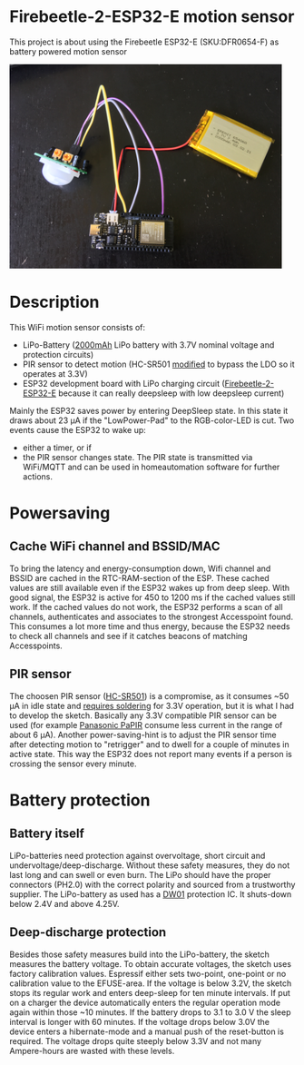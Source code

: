 # Firebeetle-2-ESP32-E motion sensor
This project is about using the Firebeetle ESP32-E (SKU:DFR0654-F) as battery powered motion sensor

<img src="IMG_3201.JPG" width="480">

Description
===========
This WiFi motion sensor consists of:
- LiPo-Battery (<a href="https://www.eremit.de/p/eremit-3-7v-2000mah-lipo-akku-654060-jst-ph-2-0mm">2000mAh</a> LiPo battery with 3.7V nominal voltage and protection circuits)
- PIR sensor to detect motion (HC-SR501 <a href="https://randomnerdtutorials.com/modifying-cheap-pir-motion-sensor-to-work-at-3-3v/">modified</a> to bypass the LDO so it operates at 3.3V)
- ESP32 development board with LiPo charging circuit (<a href="https://wiki.dfrobot.com/FireBeetle_Board_ESP32_E_SKU_DFR0654">Firebeetle-2-ESP32-E</a> because it can really deepsleep with low deepsleep current)

Mainly the ESP32 saves power by entering DeepSleep state. In this state it draws about 23 µA if the "LowPower-Pad" to the RGB-color-LED is cut. Two events cause the ESP32 to wake up:
- either a timer, or if
- the PIR sensor changes state.
The PIR state is transmitted via WiFi/MQTT and can be used in homeautomation software for further actions.

Powersaving
===========
Cache WiFi channel and BSSID/MAC
--------------------------------
To bring the latency and energy-consumption down, Wifi channel and BSSID are cached in the RTC-RAM-section of the ESP. These cached values are still available even if the ESP32 wakes up from deep sleep. With good signal, the ESP32 is active for 450 to 1200 ms if the cached values still work. If the cached values do not work, the ESP32 performs a scan of all channels, authenticates and associates to the strongest Accesspoint found. This consumes a lot more time and thus energy, because the ESP32 needs to check all channels and see if it catches beacons of matching Accesspoints.

PIR sensor
----------
The choosen PIR sensor (<a href=https://www.mpja.com/download/31227sc.pdf>HC-SR501</a>) is a compromise, as it consumes ~50 µA in idle state and <a href="https://randomnerdtutorials.com/modifying-cheap-pir-motion-sensor-to-work-at-3-3v/">requires soldering</a> for 3.3V operation, but it is what I had to develop the sketch. Basically any 3.3V compatible PIR sensor can be used (for example <a href="https://mediap.industry.panasonic.eu/assets/download-files/import/ca_pir_motionsensors_1192_en.pdf">Panasonic PaPIR</a> consume less current in the range of about 6 µA).
Another power-saving-hint is to adjust the PIR sensor time after detecting motion to "retrigger" and to dwell for a couple of minutes in active state. This way the ESP32 does not report many events if a person is crossing the sensor every minute.

Battery protection
==================
Battery itself
--------------
LiPo-batteries need protection against overvoltage, short circuit and undervoltage/deep-discharge. Without these safety measures, they do not last long and can swell or even burn. The LiPo should have the proper connectors (PH2.0) with the correct polarity and sourced from a trustworthy supplier. The LiPo-battery as used has a <a href="https://cdn.sparkfun.com/assets/learn_tutorials/2/5/1/DW01-P_DataSheet_V10.pdf">DW01</a> protection IC. It shuts-down below 2.4V and above 4.25V. 

Deep-discharge protection
-------------------------
Besides those safety measures build into the LiPo-battery, the sketch measures the battery voltage. To obtain accurate voltages, the sketch uses factory calibration values. Espressif either sets two-point, one-point or no calibration value to the EFUSE-area.
If the voltage is below 3.2V, the sketch stops its regular work and enters deep-sleep for ten minute intervals. If put on a charger the device automatically enters the regular operation mode again within those ~10 minutes. If the battery drops to 3.1 to 3.0 V the sleep interval is longer with 60 minutes. If the voltage drops below 3.0V the device enters a hibernate-mode and a manual push of the reset-button is required. The voltage drops quite steeply below 3.3V and not many Ampere-hours are wasted with these levels.
